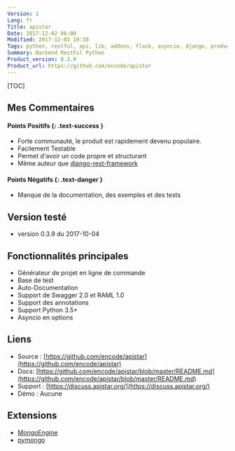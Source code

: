 ```yaml
---
Version: 1
Lang: fr
Title: apistar
Date: 2017-12-02 06:00
Modified: 2017-12-03 19:30
Tags: python, restful, api, lib, addons, flask, asyncio, django, product
Summary: Backend RestFul Python
Product_version: 0.3.9
Product_url: https://github.com/encode/apistar
---
```


[TOC]

## Mes Commentaires

#### Points Positifs {: .text-success }

* Forte communauté, le produit est rapidement devenu populaire.
* Facilement Testable
* Permet d'avoir un code propre et structurant
* Même auteur que
  [django-rest-framework](https://github.com/encode/django-rest-framework)

#### Points Négatifs {: .text-danger }

* Manque de la documentation, des exemples et des tests

## Version testé

* version 0.3.9 du 2017-10-04

## Fonctionnalités principales

* Générateur de projet en ligne de commande
* Base de test
* Auto-Documentation
* Support de Swagger 2.0 et RAML 1.0
* Support des annotations
* Support Python 3.5+
* Asyncio en options

## Liens

* Source :
  [https://github.com/encode/apistar](https://github.com/encode/apistar)
* Docs:
  [https://github.com/encode/apistar/blob/master/README.md](https://github.com/encode/apistar/blob/master/README.md)
* Support : [https://discuss.apistar.org/](https://discuss.apistar.org/)
* Démo : Aucune

## Extensions

* [MongoEngine](https://github.com/monumentum/mongoenginerics)
* [pymongo](https://github.com/humrochagf/apistar-pymongo)
